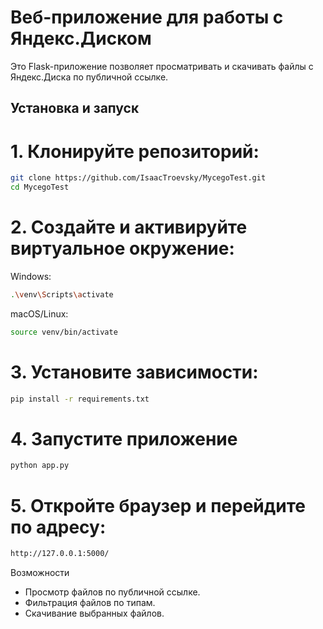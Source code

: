# Веб-приложение для работы с Яндекс.Диском

Это Flask-приложение позволяет просматривать и скачивать файлы с Яндекс.Диска по публичной ссылке.

## Установка и запуск

# 1. Клонируйте репозиторий:
   ```bash
   git clone https://github.com/IsaacTroevsky/MycegoTest.git
   cd MycegoTest
   ```
# 2. Создайте и активируйте виртуальное окружение:

Windows: 
 ```bash python -m venv venv
.\venv\Scripts\activate
```

macOS/Linux:
 ```bash python3 -m venv venv
source venv/bin/activate
```
# 3. Установите зависимости:
 ```bash
 pip install -r requirements.txt
 ```
# 4. Запустите приложение
```bash
python app.py
```
# 5. Откройте браузер и перейдите по адресу:
```bash
http://127.0.0.1:5000/
```

Возможности
 - Просмотр файлов по публичной ссылке.
 - Фильтрация файлов по типам.
 - Скачивание выбранных файлов.
